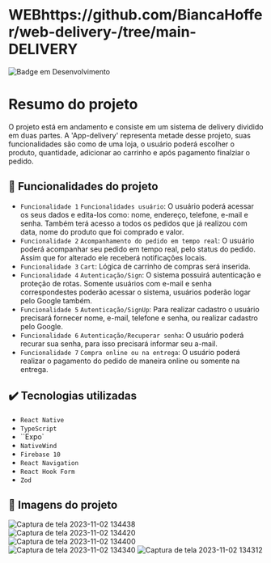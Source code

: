<h1>WEBhttps://github.com/BiancaHoffer/web-delivery-/tree/main-DELIVERY</h1>

![Badge em Desenvolvimento](http://img.shields.io/static/v1?label=STATUS&message=EM%20DESENVOLVIMENTO&color=GREEN&style=for-the-badge)

# Resumo do projeto
O projeto está em andamento e consiste em um sistema de delivery dividido em duas partes. A 'App-delivery' representa metade desse projeto, suas funcionalidades são como de uma loja, o usuário poderá escolher o produto, quantidade, adicionar ao carrinho e após pagamento finalziar o pedido. 

## 🔨 Funcionalidades do projeto
- `Funcionalidade 1` `Funcionalidades usuário`: O usuário poderá acessar os seus dados e edita-los como: nome, endereço, telefone, e-mail e senha. Também terá acesso a todos os pedidos que já realizou com data, nome do produto que foi comprado e valor.  
- `Funcionalidade 2` `Acompanhamento do pedido em tempo real`: O usuário poderá acompanhar seu pedido em tempo real, pelo status do pedido. Assim que for alterado ele receberá notificações locais.  
- `Funcionalidade 3` `Cart`: Lógica de carrinho de compras será inserida.
- `Funcionalidade 4` `Autenticação/Sign`: O sistema possuirá autenticação e proteção de rotas. Somente usuários com e-mail e senha correspondestes poderão acessar o sistema, usuários poderão logar pelo Google também.
 - `Funcionalidade 5` `Autenticação/SignUp`: Para realizar cadastro o usuário precisará fornecer nome, e-mail, telefone e senha, ou realizar cadastro pelo Google. 
 - `Funcionalidade 6` `Autenticação/Recuperar senha`: O usuário poderá recurar sua senha, para isso precisará informar seu a-mail. 
  - `Funcionalidade 7` `Compra online ou na entrega`: O usuário poderá realizar o pagamento do pedido de maneira online ou somente na entrega. 
 

## ✔️ Tecnologias utilizadas

- ``React Native``
- ``TypeScript``
- ``Expo`
- ``NativeWind``
- ``Firebase 10``
- ``React Navigation``
- ``React Hook Form``
- ``Zod``

## 🎯 Imagens do projeto 

![Captura de tela 2023-11-02 134438](https://github.com/BiancaHoffer/app-delivery/assets/99914904/cb226dba-6e39-4f54-a282-e3a6a9af25fc)
![Captura de tela 2023-11-02 134420](https://github.com/BiancaHoffer/app-delivery/assets/99914904/51f81324-2178-48be-acf3-31e71ff402b4)
![Captura de tela 2023-11-02 134400](https://github.com/BiancaHoffer/app-delivery/assets/99914904/333efa3b-e6bc-4c49-ad20-e101f46619f9)
![Captura de tela 2023-11-02 134340](https://github.com/BiancaHoffer/app-delivery/assets/99914904/04859309-700b-49a1-96d9-7498e7434e45)
![Captura de tela 2023-11-02 134312](https://github.com/BiancaHoffer/app-delivery/assets/99914904/87532602-4531-4444-a4f1-2faf4237e784)

